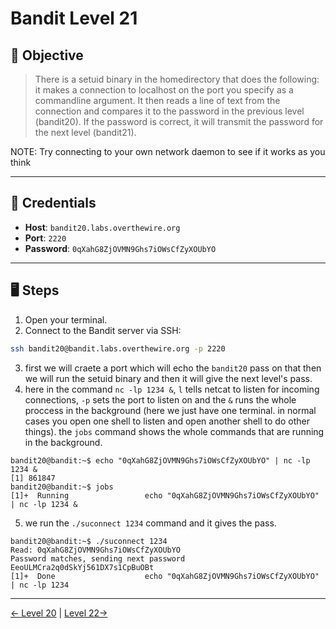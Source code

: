 # Bandit Level 21

## 🧩 Objective

> There is a setuid binary in the homedirectory that does the following: it makes a connection to localhost on the port you specify as a commandline argument. It then reads a line of text from the connection and compares it to the password in the previous level (bandit20). If the password is correct, it will transmit the password for the next level (bandit21).

NOTE: Try connecting to your own network daemon to see if it works as you think


---

## 🧪 Credentials

- **Host**: `bandit20.labs.overthewire.org`
- **Port**: `2220`
- **Password**: `0qXahG8ZjOVMN9Ghs7iOWsCfZyXOUbYO`
---

## 🖥️ Steps

1. Open your terminal.
2. Connect to the Bandit server via SSH:

```bash
ssh bandit20@bandit.labs.overthewire.org -p 2220
```
3. first we will craete a port which will echo the `bandit20` pass on that then we will run the setuid binary and then it will give the next level's pass.
4. here in the command `nc -lp 1234 &`, `l` tells netcat to listen for incoming connections, `-p` sets the port to listen on and the `&` runs the whole proccess in the background (here we just have one terminal. in normal cases you open one shell to listen and open another shell to do other things). the `jobs` command shows the whole commands that are running in the background.
```
bandit20@bandit:~$ echo "0qXahG8ZjOVMN9Ghs7iOWsCfZyXOUbYO" | nc -lp 1234 &
[1] 861847
bandit20@bandit:~$ jobs
[1]+  Running                 echo "0qXahG8ZjOVMN9Ghs7iOWsCfZyXOUbYO" | nc -lp 1234 &
```
5. we run the `./suconnect 1234` command and it gives the pass.
```
bandit20@bandit:~$ ./suconnect 1234
Read: 0qXahG8ZjOVMN9Ghs7iOWsCfZyXOUbYO
Password matches, sending next password
EeoULMCra2q0dSkYj561DX7s1CpBuOBt
[1]+  Done                    echo "0qXahG8ZjOVMN9Ghs7iOWsCfZyXOUbYO" | nc -lp 1234
```
---
[← Level 20](./leve20.md) | [Level 22→](./level22.md)
